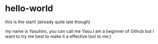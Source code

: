 # hello-world

this is the start! (already quite late though)

my name is Yasuhiro, you can call me Yasu.I am a beginner of Github but I want to try me best to make it a effective tool to me;)
